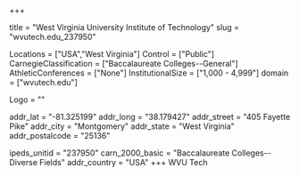 
+++

title = "West Virginia University Institute of Technology"
slug = "wvutech.edu_237950"

Locations = ["USA","West Virginia"]
Control = ["Public"]
CarnegieClassification = ["Baccalaureate Colleges--General"]
AthleticConferences = ["None"]
InstitutionalSize = ["1,000 - 4,999"]
domain = ["wvutech.edu"]

Logo = ""

addr_lat = "-81.325199"
addr_long = "38.179427"
addr_street = "405 Fayette Pike"
addr_city = "Montgomery"
addr_state = "West Virginia"
addr_postalcode = "25136"

ipeds_unitid = "237950"
carn_2000_basic = "Baccalaureate Colleges--Diverse Fields"
addr_country = "USA"
+++
    WVU Tech 
